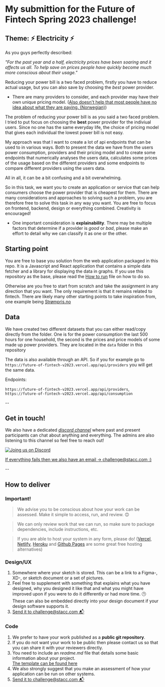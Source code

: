 # My submittion for the Future of Fintech Spring 2023 challenge!

## **Theme:** ⚡ Electricity ⚡

As you guys perfectly described:

*"For the past year and a half, electricity prices have been soaring and it affects us all. To help save on prices people have quickly become much more conscious about their usage."*

Reducing your power bill is a two faced problem, firstly you have to reduce actual usage, but you can also save by choosing the *best* power provider.
 - There are many providers to consider, and each provider may have their own unique pricing model.
 ([Also doesn't help that most people have no idea about what they are paying. (Norwegian)](https://www.forbrukerradet.no/siste-nytt/ingen-vet-hva-strommen-koster/))
 
The problem of reducing your power bill is as you said a two faced problem. I tried to put focus on choosing the **best** power provider for the indiviual users. Since no one has the same everyday life, the choice of pricing model that gives each individual the lowest power bill is not easy. 

My approach was that I want to create a lot of api endpoints that can be used to in various ways. Both to present the data we have from the users power consumption, providers and their pricing model and to create some endpoints that numerically analyses the users data, calculates some prices of the usage based on the different providers and some endpoints to compare different providers using the users data. 


All in all, it can be a bit confusing and a bit overwhelming.

So in this task, we want you to create an application or service that can help consumers choose the power provider that is cheapest for them.
There are many considerations and approaches to solving such a problem, you are therefore free to solve this task in any way you want. You are free to focus on frontend, backend, design or everything combined. Creativity is encouraged!
 - One important consideration is **explainability**. There may be multiple factors that determine if a provider is _good_ or _bad_, please make an effort to detail why we can classify it as one or the other. 

## Starting point

You are free to base you solution from the web application packaged in this repo. It is a Javascript and React application that contains a simple data fetcher and a library for displaying the data in graphs. If you use this repository as the base, please read the [How to run](https://github.com/stacc/future-of-fintech-V2023/blob/main/how-to-run.md) file on how to do so.

Otherwise are you free to start from scratch and take the assignment in any direction that you want. The only requirement is that it remains related to fintech. There are likely many other starting points to take inspiration from, one example being [Strømpris.no](https://www.strompris.no/)


## Data

We have created two different datasets that you can either read/copy directly from the folder. One is for the power consumption the last 500 hours for one household, the second is the prices and price models of some made up power providers. They are located in the `data` folder in this repository


The data is also available through an API. So if you for example go to `https://future-of-fintech-v2023.vercel.app/api/providers` you will get the same data.

Endpoints:

`https://future-of-fintech-v2023.vercel.app/api/providers`, `https://future-of-fintech-v2023.vercel.app/api/consumption`

--

## Get in touch!

We also have a dedicated _[discord channel](https://discord.gg/s2RyPJvBqQ)_ where past and present participants can chat about anything and everything.
The admins are also listening to this channel so feel free to reach out!

[![Joing us on Discord](https://assets-global.website-files.com/6257adef93867e50d84d30e2/62594fddd654fc29fcc07359_cb48d2a8d4991281d7a6a95d2f58195e.svg)](https://discord.gg/s2RyPJvBqQ)

[If everything fails then we also have an email -> challenge@stacc.com :) ](mailto:challenge@stacc.com)

--

## How to deliver

### Important!

> We advise you to be conscious about how your work can be assessed. Make it simple to access, run, and review. 😊

> We can only review work that we can run, so make sure to package dependencies, include instructions, etc.

> If you are able to host your system in any form, please do! ([Vercel](https://vercel.com/), [Netlify](https://www.netlify.com/), [Heroku](https://www.heroku.com/home) and [Github Pages](https://pages.github.com/) are some great free hosting alternatives)

### Design/UX

1. Somewhere where your sketch is stored. This can be a link to a Figma-, XD-, or sketch document or a set of pictures.
2. Feel free to supplement with something that explains what you have designed, why you designed it like that and what you might have improved upon if you were to do it differently or had more time. 🕒 These can also be embedded directly into your design document if your design software supports it.
3. [ Send it to challenge@stacc.com 📬 ](mailto:challenge@stacc.com)

### Code

1. We prefer to have your work published as a **public git repository**.
2. If you do not want your work to be public then please contact us so that you can share it with your reviewers directly.
3. You need to include an _readme.md_ file that details some basic information about your project.  
   [The template can be found here](https://github.com/stacc/stacc-challenge-public/blob/main/readme.md.template)
4. We also strongly suggest that you make an assessment of how your application can be run on other systems.
5. [ Send it to challenge@stacc.com 📬 ](mailto:challenge@stacc.com)
